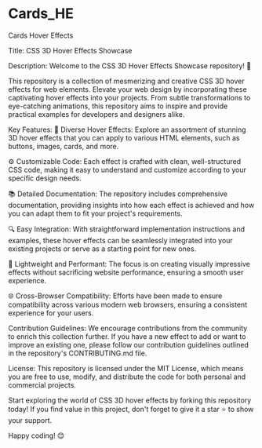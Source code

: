 # Cards_HE
Cards Hover Effects

Title: CSS 3D Hover Effects Showcase

Description:
Welcome to the CSS 3D Hover Effects Showcase repository! 🎉

This repository is a collection of mesmerizing and creative CSS 3D hover effects for web elements. Elevate your web design by incorporating these captivating hover effects into your projects. From subtle transformations to eye-catching animations, this repository aims to inspire and provide practical examples for developers and designers alike.

Key Features:
🎨 Diverse Hover Effects: Explore an assortment of stunning 3D hover effects that you can apply to various HTML elements, such as buttons, images, cards, and more.

⚙️ Customizable Code: Each effect is crafted with clean, well-structured CSS code, making it easy to understand and customize according to your specific design needs.

📚 Detailed Documentation: The repository includes comprehensive documentation, providing insights into how each effect is achieved and how you can adapt them to fit your project's requirements.

🔍 Easy Integration: With straightforward implementation instructions and examples, these hover effects can be seamlessly integrated into your existing projects or serve as a starting point for new ones.

🚀 Lightweight and Performant: The focus is on creating visually impressive effects without sacrificing website performance, ensuring a smooth user experience.

🌐 Cross-Browser Compatibility: Efforts have been made to ensure compatibility across various modern web browsers, ensuring a consistent experience for your users.

Contribution Guidelines:
We encourage contributions from the community to enrich this collection further. If you have a new effect to add or want to improve an existing one, please follow our contribution guidelines outlined in the repository's CONTRIBUTING.md file.

License:
This repository is licensed under the MIT License, which means you are free to use, modify, and distribute the code for both personal and commercial projects.

Start exploring the world of CSS 3D hover effects by forking this repository today! If you find value in this project, don't forget to give it a star ⭐ to show your support.

Happy coding! 😊





